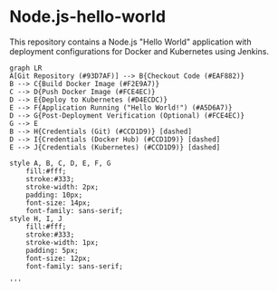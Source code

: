 # Node.js-hello-world

This repository contains a Node.js "Hello World" application with deployment configurations for Docker and Kubernetes using Jenkins.

``` mermaid
graph LR
A[Git Repository (#93D7AF)] --> B{Checkout Code (#EAF882)}
B --> C{Build Docker Image (#F2E9A7)}
C --> D{Push Docker Image (#FCE4EC)}
D --> E{Deploy to Kubernetes (#D4ECDC)}
E --> F{Application Running ("Hello World!") (#A5D6A7)}
D --> G{Post-Deployment Verification (Optional) (#FCE4EC)}
G --> E
B --> H{Credentials (Git) (#CCD1D9)} [dashed]
D --> I{Credentials (Docker Hub) (#CCD1D9)} [dashed]
E --> J{Credentials (Kubernetes) (#CCD1D9)} [dashed]

style A, B, C, D, E, F, G
    fill:#fff;
    stroke:#333;
    stroke-width: 2px;
    padding: 10px;
    font-size: 14px;
    font-family: sans-serif;
style H, I, J
    fill:#fff;
    stroke:#333;
    stroke-width: 1px;
    padding: 5px;
    font-size: 12px;
    font-family: sans-serif;

'''


